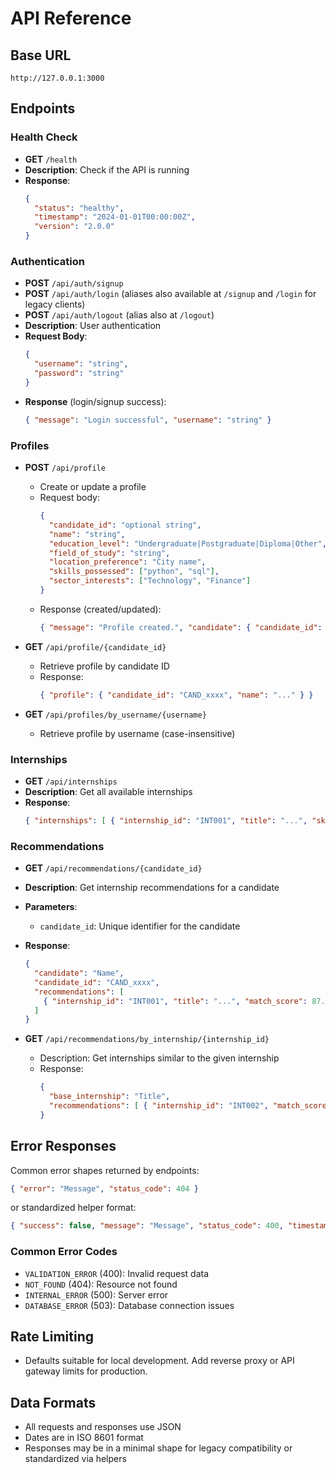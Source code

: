 # API Reference

## Base URL
```
http://127.0.0.1:3000
```

## Endpoints

### Health Check
- **GET** `/health`
- **Description**: Check if the API is running
- **Response**: 
  ```json
  {
    "status": "healthy",
    "timestamp": "2024-01-01T00:00:00Z",
    "version": "2.0.0"
  }
  ```

### Authentication
- **POST** `/api/auth/signup`
- **POST** `/api/auth/login` (aliases also available at `/signup` and `/login` for legacy clients)
- **POST** `/api/auth/logout` (alias also at `/logout`)
- **Description**: User authentication
- **Request Body**:
  ```json
  {
    "username": "string",
    "password": "string"
  }
  ```
- **Response** (login/signup success):
  ```json
  { "message": "Login successful", "username": "string" }
  ```

### Profiles
- **POST** `/api/profile`
  - Create or update a profile
  - Request body:
    ```json
    {
      "candidate_id": "optional string",
      "name": "string",
      "education_level": "Undergraduate|Postgraduate|Diploma|Other",
      "field_of_study": "string",
      "location_preference": "City name",
      "skills_possessed": ["python", "sql"],
      "sector_interests": ["Technology", "Finance"]
    }
    ```
  - Response (created/updated):
    ```json
    { "message": "Profile created.", "candidate": { "candidate_id": "CAND_xxxx", "name": "...", "skills_possessed": ["..."] } }
    ```

- **GET** `/api/profile/{candidate_id}`
  - Retrieve profile by candidate ID
  - Response:
    ```json
    { "profile": { "candidate_id": "CAND_xxxx", "name": "..." } }
    ```

- **GET** `/api/profiles/by_username/{username}`
  - Retrieve profile by username (case-insensitive)

### Internships
- **GET** `/api/internships`
- **Description**: Get all available internships
- **Response**:
  ```json
  { "internships": [ { "internship_id": "INT001", "title": "...", "skills_required": ["..."] } ] }
  ```

### Recommendations
- **GET** `/api/recommendations/{candidate_id}`
- **Description**: Get internship recommendations for a candidate
- **Parameters**:
  - `candidate_id`: Unique identifier for the candidate
- **Response**:
  ```json
  {
    "candidate": "Name",
    "candidate_id": "CAND_xxxx",
    "recommendations": [
      { "internship_id": "INT001", "title": "...", "match_score": 87.5, "location": "...", "organization": "..." }
    ]
  }
  ```

- **GET** `/api/recommendations/by_internship/{internship_id}`
  - Description: Get internships similar to the given internship
  - Response:
    ```json
    {
      "base_internship": "Title",
      "recommendations": [ { "internship_id": "INT002", "match_score": 76.0 } ]
    }
    ```

## Error Responses

Common error shapes returned by endpoints:

```json
{ "error": "Message", "status_code": 404 }
```

or standardized helper format:

```json
{ "success": false, "message": "Message", "status_code": 400, "timestamp": "..." }
```

### Common Error Codes
- `VALIDATION_ERROR` (400): Invalid request data
- `NOT_FOUND` (404): Resource not found
- `INTERNAL_ERROR` (500): Server error
- `DATABASE_ERROR` (503): Database connection issues

## Rate Limiting
- Defaults suitable for local development. Add reverse proxy or API gateway limits for production.

## Data Formats
- All requests and responses use JSON
- Dates are in ISO 8601 format
- Responses may be in a minimal shape for legacy compatibility or standardized via helpers